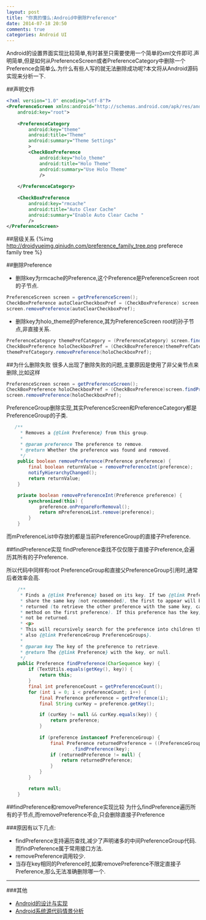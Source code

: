 ```yaml
---
layout: post
title: "你真的懂么:Android中删除Preference"
date: 2014-07-18 20:50
comments: true
categories: Android UI
---
```


Android的设置界面实现比较简单,有时甚至只需要使用一个简单的xml文件即可.声明简单,但是如何从PreferenceScreen或者PreferenceCategory中删除一个Preference会简单么.为什么有些人写的就无法删除成功呢?本文将从Android源码实现来分析一下.
<!--more-->
##声明文件
```xml
<?xml version="1.0" encoding="utf-8"?>
<PreferenceScreen xmlns:android="http://schemas.android.com/apk/res/android" 
    android:key="root">
    
	<PreferenceCategory 
	   	android:key="theme" 
	   	android:title="Theme"
	   	android:summary="Theme Settings"
	    >
		<CheckBoxPreference
		    android:key="holo_theme"
		    android:title="Holo Theme"
		    android:summary="Use Holo Theme"
		    />
		    
	</PreferenceCategory>
	
	<CheckBoxPreference
	    android:key="rmcache"
	    android:title="Auto Clear Cache"
	    android:summary="Enable Auto Clear Cache "
	    />
</PreferenceScreen>
```
##层级关系
{%img http://droidyueimg.qiniudn.com/preference_family_tree.png preferece family tree %}

##删除Preference
  * 删除key为rmcache的Preference,这个Preference是PreferenceScreen root的子节点.
```java
PreferenceScreen screen = getPreferenceScreen();
CheckBoxPreference autoClearCheckboxPref = (CheckBoxPreference) screen.findPreference("rmcache");
screen.removePreference(autoClearCheckboxPref);
```

  * 删除key为holo_theme的Preference,其为PreferenceScreen root的孙子节点,非直接关系.
```java
PreferenceCategory themePrefCategory = (PreferenceCategory) screen.findPreference("theme");
CheckBoxPreference holoCheckboxPref = (CheckBoxPreference)themePrefCategory.findPreference("holo_theme");
themePrefCategory.removePreference(holoCheckboxPref);
```
##为什么删除失败
很多人出现了删除失败的问题,主要原因是使用了非父亲节点来删除,比如这样
```java
PreferenceScreen screen = getPreferenceScreen();
CheckBoxPreference holoCheckboxPref = (CheckBoxPreference)screen.findPreference("holo_theme");
screen.removePreference(holoCheckboxPref);
```
PreferenceGroup删除实现,其实PreferenceScreen和PreferenceCategory都是PreferenceGroup的子类.
```java
   /**
     * Removes a {@link Preference} from this group.
     * 
     * @param preference The preference to remove.
     * @return Whether the preference was found and removed.
     */
    public boolean removePreference(Preference preference) {
        final boolean returnValue = removePreferenceInt(preference);
        notifyHierarchyChanged();
        return returnValue;
    }

    private boolean removePreferenceInt(Preference preference) {
        synchronized(this) {
            preference.onPrepareForRemoval();
            return mPreferenceList.remove(preference);
        }
    }
```
而mPreferenceList中存放的都是当前PreferenceGroup的直接子Preference.

##findPreference实现
findPreference查找不仅仅限于直接子Preference,会遍历其所有的子Preference.

所以代码中同样有root PreferenceGroup和直接父PreferenceGroup引用时,通常后者效率会高.
```java
    /**
     * Finds a {@link Preference} based on its key. If two {@link Preference}
     * share the same key (not recommended), the first to appear will be
     * returned (to retrieve the other preference with the same key, call this
     * method on the first preference). If this preference has the key, it will
     * not be returned.
     * <p>
     * This will recursively search for the preference into children that are
     * also {@link PreferenceGroup PreferenceGroups}.
     * 
     * @param key The key of the preference to retrieve.
     * @return The {@link Preference} with the key, or null.
     */
    public Preference findPreference(CharSequence key) {
        if (TextUtils.equals(getKey(), key)) {
            return this;
        }
        final int preferenceCount = getPreferenceCount();
        for (int i = 0; i < preferenceCount; i++) {
            final Preference preference = getPreference(i);
            final String curKey = preference.getKey();

            if (curKey != null && curKey.equals(key)) {
                return preference;
            }
            
            if (preference instanceof PreferenceGroup) {
                final Preference returnedPreference = ((PreferenceGroup)preference)
                        .findPreference(key);
                if (returnedPreference != null) {
                    return returnedPreference;
                }
            }
        }

        return null;
    }
```

##findPreference和removePreference实现比较
为什么findPreference遍历所有的子节点,而removePreference不会,只会删除直接子Preference

###原因有以下几点:
  * findPreference支持遍历查找,减少了声明诸多的中间PreferenceGroup代码.而findPreference属于常用接口方法.
  * removePreference调用较少.
  * 当存在key相同的Preference时,如果removePreference不限定直接子Preference,那么无法准确删除哪一个.


----------
###其他
  * <a href="http://www.amazon.cn/gp/product/B00CJ368JS/ref=as_li_tf_tl?ie=UTF8&camp=536&creative=3200&creativeASIN=B00CJ368JS&linkCode=as2&tag=droidyue-23">Android的设计与实现</a><img src="http://ir-cn.amazon-adsystem.com/e/ir?t=droidyue-23&l=as2&o=28&a=B00CJ368JS" width="1" height="1" border="0" alt="" style="border:none !important; margin:0px !important;" />
  * <a href="http://www.amazon.cn/gp/product/B009OLU8EE/ref=as_li_tf_tl?ie=UTF8&camp=536&creative=3200&creativeASIN=B009OLU8EE&linkCode=as2&tag=droidyue-23">Android系统源代码情景分析</a><img src="http://ir-cn.amazon-adsystem.com/e/ir?t=droidyue-23&l=as2&o=28&a=B009OLU8EE" width="1" height="1" border="0" alt="" style="border:none !important; margin:0px !important;" />
